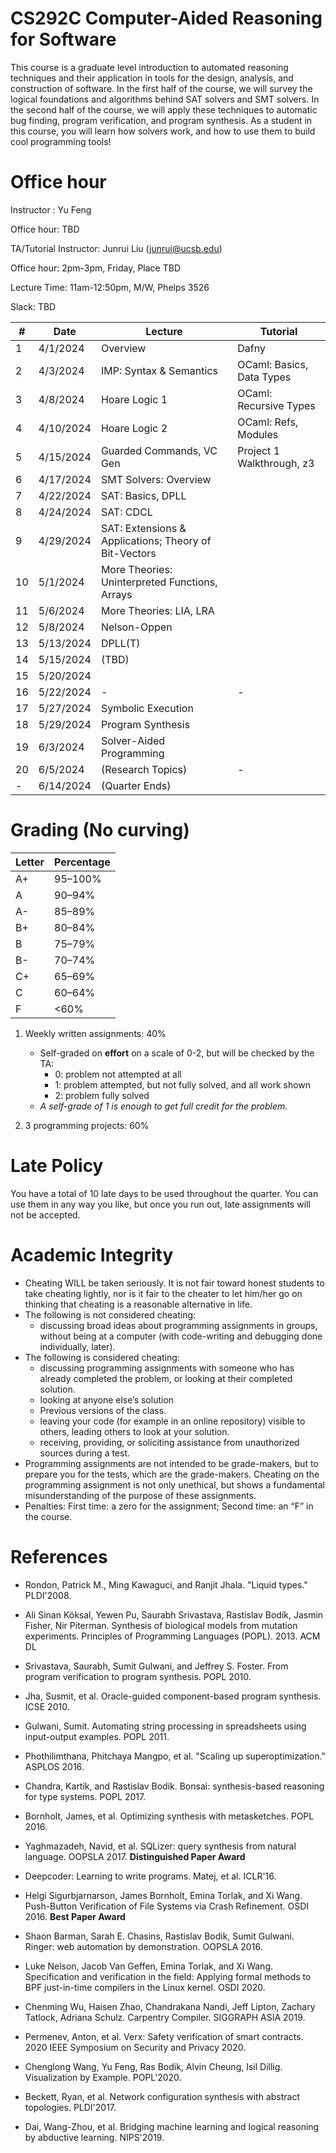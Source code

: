 # CS292C Computer-Aided Reasoning for Software

This course is a graduate level introduction to automated reasoning techniques and their application in tools for the design, analysis, and construction of software. In the first half of the course, we will survey the logical foundations and algorithms behind SAT solvers and SMT solvers. In the second half of the course, we will apply these techniques to automatic bug finding, program verification, and program synthesis. As a student in this course, you will learn how solvers work, and how to use them to build cool programming tools!

# Office hour

Instructor : Yu Feng

Office hour: TBD

TA/Tutorial Instructor: Junrui Liu (junrui@ucsb.edu)

Office hour: 2pm-3pm, Friday, Place TBD

Lecture Time: 11am-12:50pm, M/W, Phelps 3526


Slack: TBD


| #   | Date      | Lecture                                               | Tutorial                  |
| --- | --------- | ----------------------------------------------------- | ------------------------- |
| 1   | 4/1/2024  | Overview                                              | Dafny                     |
| 2   | 4/3/2024  | IMP: Syntax & Semantics                               | OCaml: Basics, Data Types |
| 3   | 4/8/2024  | Hoare Logic 1                                         | OCaml: Recursive Types    |
| 4   | 4/10/2024 | Hoare Logic 2                                         | OCaml: Refs, Modules      |
| 5   | 4/15/2024 | Guarded Commands, VC Gen                              | Project 1 Walkthrough, z3 |
| 6   | 4/17/2024 | SMT Solvers: Overview                                 |                           |
| 7   | 4/22/2024 | SAT: Basics, DPLL                                     |                           |
| 8   | 4/24/2024 | SAT: CDCL                                             |                           |
| 9   | 4/29/2024 | SAT: Extensions & Applications; Theory of Bit-Vectors |                           |
| 10  | 5/1/2024  | More Theories: Uninterpreted Functions, Arrays        |                           |
| 11  | 5/6/2024  | More Theories: LIA, LRA                               |                           |
| 12  | 5/8/2024  | Nelson-Oppen                                          |                           |
| 13  | 5/13/2024 | DPLL(T)                                               |                           |
| 14  | 5/15/2024 | (TBD)                                                 |                           |
| 15  | 5/20/2024 |                                                       |                           |
| 16  | 5/22/2024 | -                                                     | -                         |
| 17  | 5/27/2024 | Symbolic Execution                                    |                           |
| 18  | 5/29/2024 | Program Synthesis                                     |                           |
| 19  | 6/3/2024  | Solver-Aided Programming                              |                           |
| 20  | 6/5/2024  | (Research Topics)                                     | -                         |
| -   | 6/14/2024 | (Quarter Ends)                                        |                           |


# Grading (No curving)

| Letter | Percentage |
| ------ | ---------- |
| A+     | 95–100%    |
| A      | 90–94%     |
| A-     | 85–89%     |
| B+     | 80–84%     |
| B      | 75–79%     |
| B-     | 70–74%     |
| C+     | 65–69%     |
| C      | 60–64%     |
| F      | <60%       |

1. Weekly written assignments: 40%
   - Self-graded on **effort** on a scale of 0-2, but will be checked by the TA:
     - 0: problem not attempted at all
     - 1: problem attempted, but not fully solved, and all work shown
     - 2: problem fully solved
   - *A self-grade of 1 is enough to get full credit for the problem.*

2. 3 programming projects: 60%



# Late Policy
You have a total of 10 late days to be used throughout the quarter. You can use them in any way you like, but once you run out, late assignments will not be accepted.



# Academic Integrity
- Cheating WILL be taken seriously. It is not fair toward honest students to take cheating lightly, nor is it fair to the cheater to let him/her go on thinking that cheating is a reasonable alternative in life.
- The following is not considered cheating:
   - discussing broad ideas about programming assignments in groups, without being at a computer (with code-writing and debugging done individually, later).
- The following is considered cheating:
   - discussing programming assignments with someone who has already completed the problem, or looking at their completed solution.
   - looking at anyone else’s solution
   - Previous versions of the class.
   - leaving your code (for example in an online repository) visible to others, leading others to look at your solution.
   - receiving, providing, or soliciting assistance from unauthorized sources during a test.
- Programming assignments are not intended to be grade-makers, but to prepare you for the tests, which are the grade-makers. Cheating on the programming assignment is not only unethical, but shows a fundamental misunderstanding of the purpose of these assignments.
- Penalties: First time: a zero for the assignment; Second time: an “F” in the course.



# References

- Rondon, Patrick M., Ming Kawaguci, and Ranjit Jhala. "Liquid types." PLDI'2008.

- Ali Sinan Köksal, Yewen Pu, Saurabh Srivastava, Rastislav Bodík, Jasmin Fisher, Nir Piterman. Synthesis of biological models from mutation experiments. Principles of Programming Languages (POPL). 2013. ACM DL

- Srivastava, Saurabh, Sumit Gulwani, and Jeffrey S. Foster. From program verification to program synthesis. POPL 2010.

- Jha, Susmit, et al. Oracle-guided component-based program synthesis. ICSE 2010.

- Gulwani, Sumit. Automating string processing in spreadsheets using input-output examples. POPL 2011.

- Phothilimthana, Phitchaya Mangpo, et al. "Scaling up superoptimization." ASPLOS 2016.

- Chandra, Kartik, and Rastislav Bodik. Bonsai: synthesis-based reasoning for type systems. POPL 2017.

- Bornholt, James, et al. Optimizing synthesis with metasketches. POPL 2016.

- Yaghmazadeh, Navid, et al. SQLizer: query synthesis from natural language. OOPSLA 2017. **Distinguished Paper Award**

- Deepcoder: Learning to write programs. Matej, et al. ICLR'16.

- Helgi Sigurbjarnarson, James Bornholt, Emina Torlak, and Xi Wang. Push-Button Verification of File Systems via Crash Refinement. OSDI 2016. **Best Paper Award**

- Shaon Barman, Sarah E. Chasins, Rastislav Bodik, Sumit Gulwani. Ringer: web automation by demonstration. OOPSLA 2016.

- Luke Nelson, Jacob Van Geffen, Emina Torlak, and Xi Wang. Specification and verification in the field: Applying formal methods to BPF just-in-time compilers in the Linux kernel. OSDI 2020.

- Chenming Wu, Haisen Zhao, Chandrakana Nandi, Jeff Lipton, Zachary Tatlock, Adriana Schulz. Carpentry Compiler. SIGGRAPH ASIA 2019.

- Permenev, Anton, et al. Verx: Safety verification of smart contracts. 2020 IEEE Symposium on Security and Privacy 2020.

- Chenglong Wang, Yu Feng, Ras Bodik, Alvin Cheung, Isil Dillig. Visualization by Example. POPL'2020.

- Beckett, Ryan, et al. Network configuration synthesis with abstract topologies. PLDI'2017.

- Dai, Wang-Zhou, et al. Bridging machine learning and logical reasoning by abductive learning. NIPS'2019.



